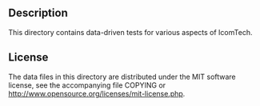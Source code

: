 Description
------------

This directory contains data-driven tests for various aspects of IcomTech.

License
--------

The data files in this directory are distributed under the MIT software
license, see the accompanying file COPYING or
http://www.opensource.org/licenses/mit-license.php.

